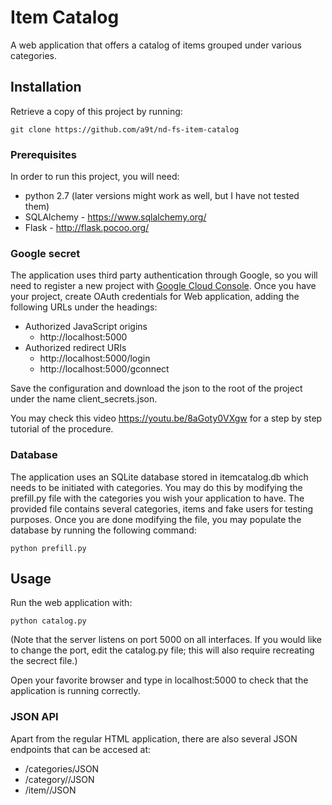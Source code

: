 # Item Catalog

A web application that offers a catalog of items grouped under various categories.

## Installation

Retrieve a copy of this project by running:
```
git clone https://github.com/a9t/nd-fs-item-catalog
```

### Prerequisites

In order to run this project, you will need:
* python 2.7 (later versions might work as well, but I have not tested them)
* SQLAlchemy - https://www.sqlalchemy.org/
* Flask - http://flask.pocoo.org/

### Google secret

The application uses third party authentication through Google, so you will need to register a new project with [Google Cloud Console](https://console.cloud.google.com). Once you have your project, create OAuth credentials for Web application, adding the following URLs under the headings:
* Authorized JavaScript origins
  * http://localhost:5000
* Authorized redirect URIs
  * http://localhost:5000/login
  * http://localhost:5000/gconnect

Save the configuration and download the json to the root of the project under the name client_secrets.json. 

You may check this video https://youtu.be/8aGoty0VXgw for a step by step tutorial of the procedure.

### Database

The application uses an SQLite database stored in itemcatalog.db which needs to be initiated with categories. You may do this by modifying the prefill.py file with the categories you wish your application to have. The provided file contains several categories, items and fake users for testing purposes.
Once you are done modifying the file, you may populate the database by running the following command:
```
python prefill.py
```

## Usage

Run the web application with:
```
python catalog.py
```

(Note that the server listens on port 5000 on all interfaces. If you would like to change the port, edit the catalog.py file; this will also require recreating the secrect file.)

Open your favorite browser and type in localhost:5000 to check that the application is running correctly.

### JSON API

Apart from the regular HTML application, there are also several JSON endpoints that can be accesed at:
* /categories/JSON
* /category/<id>/JSON
* /item/<id>/JSON
